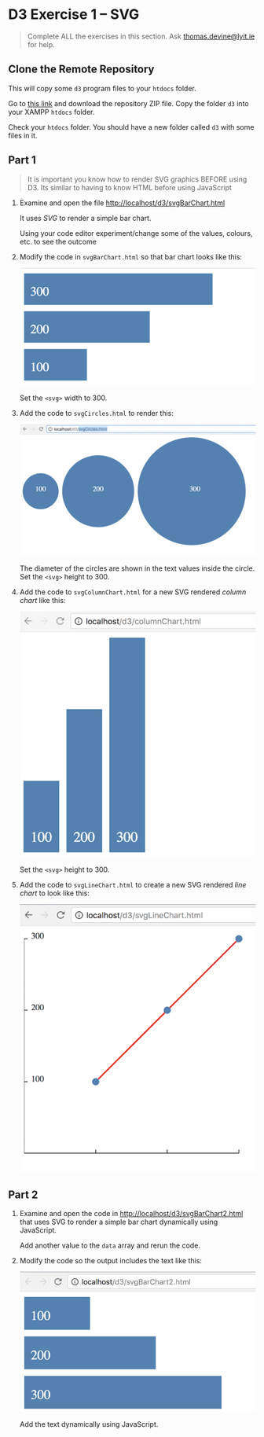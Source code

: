 # D3 Exercise 1 – SVG

> Complete ALL the exercises in this section. Ask thomas.devine@lyit.ie for help.


## Clone the Remote Repository

This will copy some ``d3`` program files to your ``htdocs`` folder.  

Go to [this link](https://github.com/barcaxi/ssad2022) and download the repository ZIP file.  Copy the folder ``d3`` into your XAMPP ``htdocs`` folder.

Check your ``htdocs`` folder.  You should have a new folder called ``d3`` with some files in it.


## Part 1

> It is important you know how to render SVG graphics BEFORE using D3.  Its similar to having to know HTML before using JavaScript

1.	Examine and open the file [http://localhost/d3/svgBarChart.html](http://localhost/d3/svgBarChart.html)

	It uses *SVG* to render a simple bar chart.  

	Using your code editor experiment/change some of the values, colours, etc. to see the outcome

1.	Modify the code in ``svgBarChart.html`` so that bar chart looks like this:

	![img](../images/barChart2.png)

	Set the ``<svg>`` width to 300.


1.	Add the code to ``svgCircles.html`` to render this:

	![img](../images/svgCircles.png)

	The diameter of the circles are shown in the text values inside the circle.  Set the ``<svg>`` height to 300.

1.	Add the code to ``svgColumnChart.html`` for a new SVG rendered *column chart* like this:

	![img](../images/columnChart1.png)

	Set the ``<svg>`` height to 300.

1.	Add the code to ``svgLineChart.html`` to create a new SVG rendered *line chart* to look like this:

	![img](../images/lineChart1.png)


## Part 2

1.	Examine and open the code in [http://localhost/d3/svgBarChart2.html](http://localhost/d3/svgBarChart2.html) that uses SVG to render a simple bar chart dynamically using JavaScript.  
	
	Add another value to the ``data`` array and rerun the code.

1.	Modify the code so the output includes the text like this:

	![img](../images/barChart3.png)

	Add the text dynamically using JavaScript.


